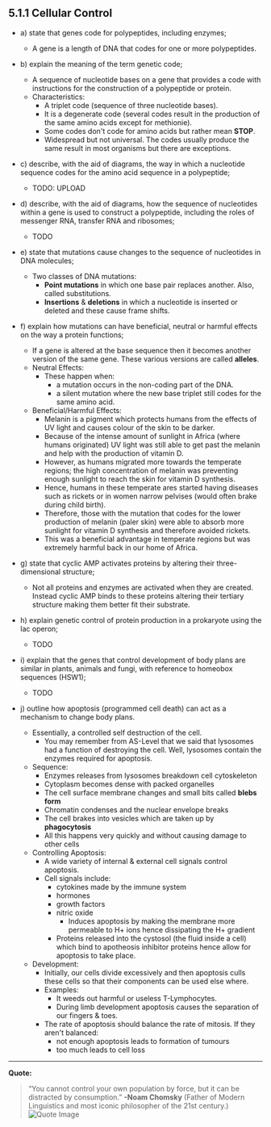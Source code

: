 5.1.1 Cellular Control
---

* a) state that genes code for polypeptides, including enzymes;
	* A gene is a length of DNA that codes for one or more polypeptides.

* b) explain the meaning of the term genetic code;
	* A sequence of nucleotide bases on a gene that provides a code with instructions for the construction of a polypeptide or protein.
	* Characteristics:
		* A triplet code (sequence of three nucleotide bases).
		* It is a degenerate code (several codes result in the production of the same amino acids except for methionie).
		* Some codes don't code for amino acids but rather mean **STOP**.
		* Widespread but not universal. The codes usually produce the same result in most organisms but there are exceptions.

* c) describe, with the aid of diagrams, the way in which a nucleotide sequence codes for the amino acid sequence in a polypeptide;
	*  TODO: UPLOAD

* d) describe, with the aid of diagrams, how the sequence of nucleotides within a gene is used to construct a polypeptide, including the roles of messenger RNA, transfer RNA and ribosomes;
	* TODO

* e) state that mutations cause changes to the sequence of nucleotides in DNA molecules;
	* Two classes of DNA mutations:
		* **Point mutations** in which one base pair replaces another. Also, called substitutions.
		* **Insertions** & **deletions** in which a nucleotide is inserted or deleted and these cause frame shifts.


* f) explain how mutations can have beneficial, neutral or harmful effects on the way a protein functions;
	* If a gene is altered at the base sequence then it becomes another version of the same gene. These various versions are called **alleles**.
	* Neutral Effects:
		* These happen when:
			* a mutation occurs in the non-coding part of the DNA.
			* a silent mutation where the new base triplet still codes for the same amino acid.
	* Beneficial/Harmful Effects:
		* Melanin is a pigment which protects humans from the effects of UV light and causes colour of the skin to be darker.
		* Because of the intense amount of sunlight in Africa (where humans originated) UV light was still able to get past the melanin and help with the production of vitamin D.
		* However, as humans migrated more towards the temperate regions; the high concentration of melanin was preventing enough sunlight to reach the skin for vitamin D synthesis.
		* Hence, humans in these temperate ares started having diseases such as rickets or in women narrow pelvises (would often brake during child birth).
		* Therefore, those with the mutation that codes for the lower production of melanin (paler skin) were able to absorb more sunlight for vitamin D synthesis and therefore avoided rickets.
		* This was a beneficial advantage in temperate regions but was extremely harmful back in our home of Africa.

* g) state that cyclic AMP activates proteins by altering their three-dimensional structure;
	* Not all proteins and enzymes are activated when they are created. Instead cyclic AMP binds to these proteins altering their tertiary structure making them better fit their substrate.

* h) explain genetic control of protein production in a prokaryote using the lac operon;
	*  TODO

* i) explain that the genes that control development of body plans are similar in plants, animals and fungi, with reference to homeobox sequences (HSW1);
	* TODO

* j) outline how apoptosis (programmed cell death) can act as a mechanism to change body plans.
	* Essentially, a controlled self destruction of the cell.
		* You may remember from AS-Level that we said that lysosomes had a function of destroying the cell. Well, lysosomes contain the enzymes required for apoptosis.
	* Sequence:
		* Enzymes releases from lysosomes breakdown cell cytoskeleton
		* Cytoplasm becomes dense with packed organelles
		* The cell surface membrane changes and small bits called **blebs form**
		* Chromatin condenses and the nuclear envelope breaks
		* The cell brakes into vesicles which are taken up by **phagocytosis**
		* All this happens very quickly and without causing damage to other cells
	* Controlling Apoptosis:
		* A wide variety of internal & external cell signals control apoptosis.
		* Cell signals include:
			* cytokines made by the immune system
			* hormones
			* growth factors
			* nitric oxide
				* Induces apoptosis by making the membrane more permeable to H+ ions hence dissipating the H+ gradient
			* Proteins released into the cystosol (the fluid inside a cell) which bind to apotheosis inhibitor proteins hence allow for apoptosis to take place.
	* Development:
		* Initially, our cells divide excessively and then apoptosis culls these cells so that their components can be used else where. 
		* Examples:
			* It weeds out harmful or useless T-Lymphocytes.
			* During limb development apoptosis causes the separation of our fingers & toes.
		* The rate of apoptosis should balance the rate of mitosis. If they aren't balanced:
			* not enough apoptosis leads to formation of tumours
			* too much leads to cell loss


___
**Quote:**
> “You cannot control your own population by force, but it can be distracted by consumption.”
> **-Noam Chomsky** (Father of Modern Linguistics and most iconic philosopher of the 21st century.)
>![Quote Image](https://s3.amazonaws.com/f.cl.ly/items/2s3x461Q000v3K0x371s/noam%20Chomsky.jpg)